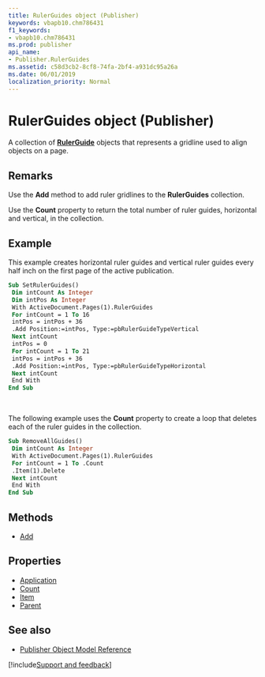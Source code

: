 ```yaml
---
title: RulerGuides object (Publisher)
keywords: vbapb10.chm786431
f1_keywords:
- vbapb10.chm786431
ms.prod: publisher
api_name:
- Publisher.RulerGuides
ms.assetid: c58d3cb2-8cf8-74fa-2bf4-a931dc95a26a
ms.date: 06/01/2019
localization_priority: Normal
---
```



# RulerGuides object (Publisher)

A collection of **[RulerGuide](Publisher.RulerGuide.md)** objects that represents a gridline used to align objects on a page.
 
## Remarks

Use the **Add** method to add ruler gridlines to the **RulerGuides** collection. 

Use the **Count** property to return the total number of ruler guides, horizontal and vertical, in the collection. 


## Example

This example creates horizontal ruler guides and vertical ruler guides every half inch on the first page of the active publication.

```vb
Sub SetRulerGuides() 
 Dim intCount As Integer 
 Dim intPos As Integer 
 With ActiveDocument.Pages(1).RulerGuides 
 For intCount = 1 To 16 
 intPos = intPos + 36 
 .Add Position:=intPos, Type:=pbRulerGuideTypeVertical 
 Next intCount 
 intPos = 0 
 For intCount = 1 To 21 
 intPos = intPos + 36 
 .Add Position:=intPos, Type:=pbRulerGuideTypeHorizontal 
 Next intCount 
 End With 
End Sub
```

<br/>

The following example uses the **Count** property to create a loop that deletes each of the ruler guides in the collection.

```vb
Sub RemoveAllGuides() 
 Dim intCount As Integer 
 With ActiveDocument.Pages(1).RulerGuides 
 For intCount = 1 To .Count 
 .Item(1).Delete 
 Next intCount 
 End With 
End Sub
```


## Methods

- [Add](Publisher.RulerGuides.Add.md)

## Properties

- [Application](Publisher.RulerGuides.Application.md)
- [Count](Publisher.RulerGuides.Count.md)
- [Item](Publisher.RulerGuides.Item.md)
- [Parent](Publisher.RulerGuides.Parent.md)

## See also

- [Publisher Object Model Reference](overview/publisher/object-model.md)



[!include[Support and feedback](~/includes/feedback-boilerplate.md)]